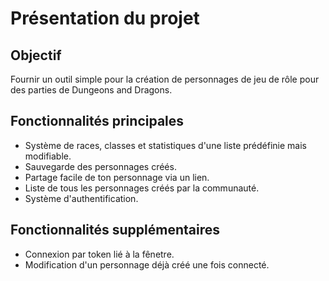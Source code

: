 # Présentation du projet

## Objectif

Fournir un outil simple pour la création de personnages de jeu de rôle pour des parties de Dungeons and Dragons.

## Fonctionnalités principales

- Système de races, classes et statistiques d'une liste prédéfinie mais modifiable.
- Sauvegarde des personnages créés.
- Partage facile de ton personnage via un lien.
- Liste de tous les personnages créés par la communauté.
- Système d'authentification.

## Fonctionnalités supplémentaires

- Connexion par token lié à la fênetre.
- Modification d'un personnage déjà créé une fois connecté.